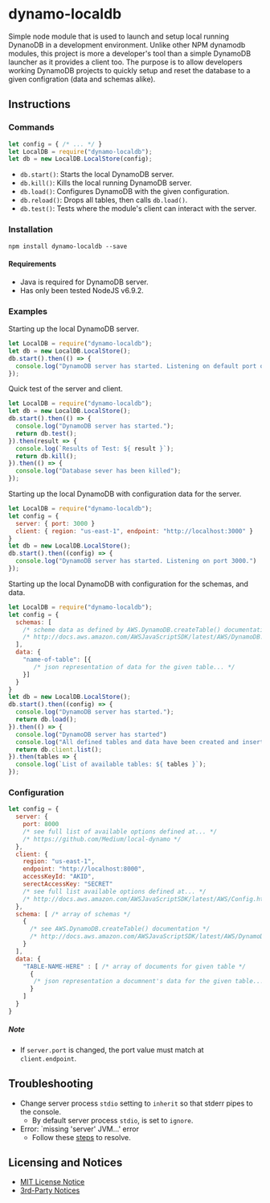 # dynamo-localdb

Simple node module that is used to launch and setup local running DynanoDB in 
a development environment. Unlike other NPM dynamodb modules, this project is
more a developer's tool than a simple DynamoDB launcher as it provides a client
too. The purpose is to allow developers working DynamoDB projects to quickly 
setup and reset the database to a given configration (data and schemas alike).

## Instructions

### Commands

```js
let config = { /* ... */ }
let LocalDB = require("dynamo-localdb");
let db = new LocalDB.LocalStore(config);
```

- `db.start()`: Starts the local DynamoDB server.
- `db.kill()`: Kills the local running DynamoDB server.
- `db.load()`: Configures DynamoDB with the given configuration.
- `db.reload()`: Drops all tables, then calls `db.load()`.
- `db.test()`: Tests where the module's client can interact with the server.


### Installation

```
npm install dynamo-localdb --save
```

#### Requirements 
- Java is required for DynamoDB server.
- Has only been tested NodeJS v6.9.2.

### Examples 

Starting up the local DynamoDB server.

```js
let LocalDB = require("dynamo-localdb");
let db = new LocalDB.LocalStore();
db.start().then(() => {
  console.log("DynamoDB server has started. Listening on default port of 8000.")
});
```

Quick test of the server and client.

```js
let LocalDB = require("dynamo-localdb");
let db = new LocalDB.LocalStore();
db.start().then(() => {
  console.log("DynamoDB server has started.");
  return db.test();
}).then(result => {
  console.log(`Results of Test: ${ result }`);
  return db.kill(); 
}).then(() => {
  console.log("Database sever has been killed");
});
```

Starting up the local DynamoDB with configuration data for the server.

```js
let LocalDB = require("dynamo-localdb");
let config = {
  server: { port: 3000 }
  client: { region: "us-east-1", endpoint: "http://localhost:3000" }
}
let db = new LocalDB.LocalStore();
db.start().then((config) => {
  console.log("DynamoDB server has started. Listening on port 3000.")
});
```

Starting up the local DynamoDB with configuration for the schemas, and data.

```js
let LocalDB = require("dynamo-localdb");
let config = {
  schemas: [ 
    /* scheme data as defined by AWS.DynamoDB.createTable() documentation... */
    /* http://docs.aws.amazon.com/AWSJavaScriptSDK/latest/AWS/DynamoDB.html#createTable-property */
  ],
  data: {
    "name-of-table": [{
       /* json representation of data for the given table... */
    }]
  }
}
let db = new LocalDB.LocalStore();
db.start().then((config) => {
  console.log("DynamoDB server has started.");
  return db.load();
}).then(() => {
  console.log("DynamoDB server has started")
  console.log("All defined tables and data have been created and inserted.");
  return db.client.list();
}).then(tables => {
  console.log(`List of available tables: ${ tables }`);
});
```

### Configuration
```js
let config = {
  server: { 
    port: 8000
    /* see full list of available options defined at... */
    /* https://github.com/Medium/local-dynamo */
  },
  client: {     
    region: "us-east-1",
    endpoint: "http://localhost:8000",
    accessKeyId: "AKID",
    serectAccessKey: "SECRET"
    /* see full list available options defined at... */
    /* http://docs.aws.amazon.com/AWSJavaScriptSDK/latest/AWS/Config.html#constructor-property */
  },
  schema: [ /* array of schemas */
    {
      /* see AWS.DynamoDB.createTable() documentation */
      /* http://docs.aws.amazon.com/AWSJavaScriptSDK/latest/AWS/DynamoDB.html#createTable-property */
    }
  ],
  data: {
    "TABLE-NAME-HERE" : [ /* array of documents for given table */
      {
       /* json representation a documnent's data for the given table... */ 
      }
    ]
  }
}
```

##### Note
- If `server.port` is changed, the port value must match at `client.endpoint`. 

## Troubleshooting

- Change server process `stdio` setting to `inherit` so that stderr pipes to the console.
  - By default server process `stdio`, is set to `ignore`. 
- Error: `missing 'server' JVM...' error 
  - Follow these [steps](http://stackoverflow.com/a/18123162/225522) to resolve.

## Licensing and Notices

- [MIT License Notice](./LICENSE.md)
- [3rd-Party Notices](./NOTICES.md) 
